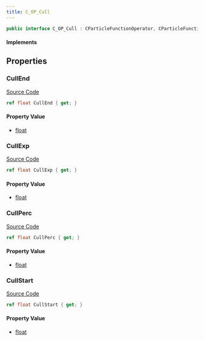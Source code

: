 ```yaml
---
title: C_OP_Cull
---
```


```csharp
public interface C_OP_Cull : CParticleFunctionOperator, CParticleFunction, ISchemaClass<CParticleFunction>, ISchemaClass<CParticleFunctionOperator>, ISchemaClass<C_OP_Cull>, ISchemaField, ISchemaClass, INativeHandle
```

#### Implements

## Properties

### CullEnd

[Source Code](https://github.com/swiftly-solution/swiftlys2/blob/main/managed/src/SwiftlyS2.Generated/Schemas/Interfaces/C_OP_Cull.cs#L21)

```csharp
ref float CullEnd { get; }
```

#### Property Value

- [float](https://learn.microsoft.com/dotnet/api/system.single)

### CullExp

[Source Code](https://github.com/swiftly-solution/swiftlys2/blob/main/managed/src/SwiftlyS2.Generated/Schemas/Interfaces/C_OP_Cull.cs#L23)

```csharp
ref float CullExp { get; }
```

#### Property Value

- [float](https://learn.microsoft.com/dotnet/api/system.single)

### CullPerc

[Source Code](https://github.com/swiftly-solution/swiftlys2/blob/main/managed/src/SwiftlyS2.Generated/Schemas/Interfaces/C_OP_Cull.cs#L17)

```csharp
ref float CullPerc { get; }
```

#### Property Value

- [float](https://learn.microsoft.com/dotnet/api/system.single)

### CullStart

[Source Code](https://github.com/swiftly-solution/swiftlys2/blob/main/managed/src/SwiftlyS2.Generated/Schemas/Interfaces/C_OP_Cull.cs#L19)

```csharp
ref float CullStart { get; }
```

#### Property Value

- [float](https://learn.microsoft.com/dotnet/api/system.single)

